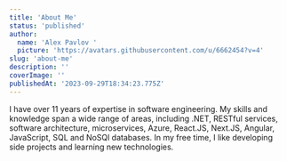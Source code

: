 ```yaml
---
title: 'About Me'
status: 'published'
author:
  name: 'Alex Pavlov '
  picture: 'https://avatars.githubusercontent.com/u/6662454?v=4'
slug: 'about-me'
description: ''
coverImage: ''
publishedAt: '2023-09-29T18:34:23.775Z'
---
```


I have over 11 years of expertise in software engineering. My skills and knowledge span a wide range of areas, including .NET, RESTful services, software architecture, microservices, Azure, React.JS, Next.JS, Angular, JavaScript, SQL and NoSQl databases. In my free time, I like developing side projects and learning new technologies.

